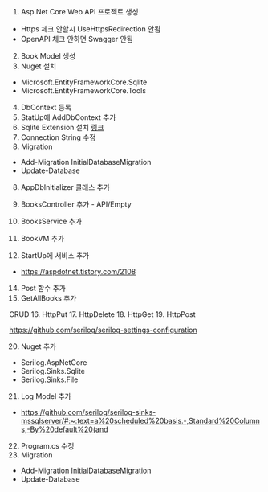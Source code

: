 1. Asp.Net Core Web API 프로젝트 생성
  - Https 체크 안할시 UseHttpsRedirection 안됨
  - OpenAPI 체크 안하면 Swagger 안됨
2. Book Model 생성
3. Nuget 설치
  - Microsoft.EntityFrameworkCore.Sqlite
  - Microsoft.EntityFrameworkCore.Tools
4. DbContext 등록
5. StatUp에 AddDbContext 추가
5. Sqlite Extension 설치 [링크](https://marketplace.visualstudio.com/items?itemName=ErikEJ.SQLServerCompactSQLiteToolbox)
6. Connection String 수정
7. Migration 
  - Add-Migration InitialDatabaseMigration
  - Update-Database
8. AppDbInitializer 클래스 추가

10. BooksController 추가 - API/Empty
11. BooksService 추가
12. BookVM 추가
13. StartUp에 서비스 추가
  - https://aspdotnet.tistory.com/2108

14. Post 함수 추가
15. GetAllBooks 추가


CRUD
16. HttpPut
17. HttpDelete
18. HttpGet
19. HttpPost

https://github.com/serilog/serilog-settings-configuration

20. Nuget 추가
- Serilog.AspNetCore
- Serilog.Sinks.Sqlite
- Serilog.Sinks.File

21. Log Model 추가
  - https://github.com/serilog/serilog-sinks-mssqlserver/#:~:text=a%20scheduled%20basis.-,Standard%20Columns,-By%20default%20(and
22. Program.cs 수정
23. Migration 
  - Add-Migration InitialDatabaseMigration
  - Update-Database